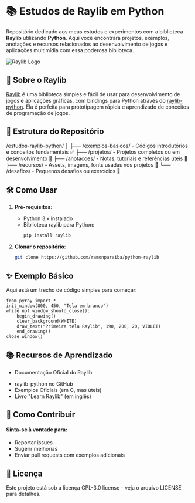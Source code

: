 # 📚 Estudos de Raylib em Python

Repositório dedicado aos meus estudos e experimentos com a biblioteca **Raylib** utilizando **Python**. Aqui você encontrará projetos, exemplos, anotações e recursos relacionados ao desenvolvimento de jogos e aplicações multimídia com essa poderosa biblioteca.

![Raylib Logo](https://github.com/raysan5/raylib/blob/master/logo/raylib_180x180.png)  

## 🚀 Sobre o Raylib

[Raylib](https://www.raylib.com/) é uma biblioteca simples e fácil de usar para desenvolvimento de jogos e aplicações gráficas, com bindings para Python através do [raylib-python](https://github.com/overdev/raylib-py). Ela é perfeita para prototipagem rápida e aprendizado de conceitos de programação de jogos.

## 📂 Estrutura do Repositório
/estudos-raylib-python/
│
├── /exemplos-basicos/ - Códigos introdutórios e conceitos fundamentais ✅
├── /projetos/ - Projetos completos ou em desenvolvimento 🔄
├── /anotacoes/ - Notas, tutoriais e referências úteis 🔄
├── /recursos/ - Assets, imagens, fonts usadas nos projetos 🔄
└── /desafios/ - Pequenos desafios ou exercícios 🔄


## 🛠️ Como Usar

1. **Pré-requisitos**:
   - Python 3.x instalado
   - Biblioteca raylib para Python:
     ```bash
     pip install raylib
     ```

2. **Clonar o repositório**:
   ```bash
   git clone https://github.com/ramonparaiba/python-raylib

## ✨ Exemplo Básico
Aqui está um trecho de código simples para começar:

```
from pyray import *
init_window(800, 450, "Tela em branco")
while not window_should_close():
    begin_drawing()
    clear_background(WHITE)
    draw_text("Primeira tela Raylib", 190, 200, 20, VIOLET)
    end_drawing()
close_window()
```

## 📚 Recursos de Aprendizado
* Documentação Oficial do Raylib
- raylib-python no GitHub
- Exemplos Oficiais (em C, mas úteis)
- Livro "Learn Raylib" (em inglês)

## 🤝 Como Contribuir
#### Sinta-se à vontade para:
- Reportar issues
- Sugerir melhorias
- Enviar pull requests com exemplos adicionais

## 📄 Licença
Este projeto está sob a licença GPL-3.0 license - veja o arquivo LICENSE para detalhes.

